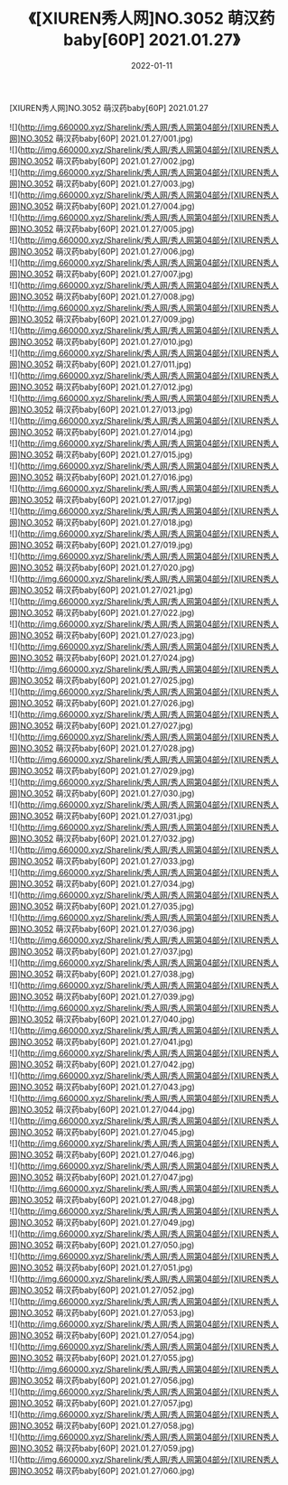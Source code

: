 ﻿---
layout: post
title:  《[XIUREN秀人网]NO.3052 萌汉药baby[60P] 2021.01.27》
date:   2022-01-11
img: http://img.660000.xyz/Sharelink/秀人网/秀人网第04部分/[XIUREN秀人网]NO.3052 萌汉药baby[60P] 2021.01.27/000.jpg
categories: [美女, 清纯, 唯美]
---

[XIUREN秀人网]NO.3052 萌汉药baby[60P] 2021.01.27

 ![](http://img.660000.xyz/Sharelink/秀人网/秀人网第04部分/[XIUREN秀人网]NO.3052 萌汉药baby[60P] 2021.01.27/001.jpg) <br>![](http://img.660000.xyz/Sharelink/秀人网/秀人网第04部分/[XIUREN秀人网]NO.3052 萌汉药baby[60P] 2021.01.27/002.jpg) <br>![](http://img.660000.xyz/Sharelink/秀人网/秀人网第04部分/[XIUREN秀人网]NO.3052 萌汉药baby[60P] 2021.01.27/003.jpg) <br>![](http://img.660000.xyz/Sharelink/秀人网/秀人网第04部分/[XIUREN秀人网]NO.3052 萌汉药baby[60P] 2021.01.27/004.jpg) <br>![](http://img.660000.xyz/Sharelink/秀人网/秀人网第04部分/[XIUREN秀人网]NO.3052 萌汉药baby[60P] 2021.01.27/005.jpg) <br>![](http://img.660000.xyz/Sharelink/秀人网/秀人网第04部分/[XIUREN秀人网]NO.3052 萌汉药baby[60P] 2021.01.27/006.jpg) <br>![](http://img.660000.xyz/Sharelink/秀人网/秀人网第04部分/[XIUREN秀人网]NO.3052 萌汉药baby[60P] 2021.01.27/007.jpg) <br>![](http://img.660000.xyz/Sharelink/秀人网/秀人网第04部分/[XIUREN秀人网]NO.3052 萌汉药baby[60P] 2021.01.27/008.jpg) <br>![](http://img.660000.xyz/Sharelink/秀人网/秀人网第04部分/[XIUREN秀人网]NO.3052 萌汉药baby[60P] 2021.01.27/009.jpg) <br>![](http://img.660000.xyz/Sharelink/秀人网/秀人网第04部分/[XIUREN秀人网]NO.3052 萌汉药baby[60P] 2021.01.27/010.jpg) <br>![](http://img.660000.xyz/Sharelink/秀人网/秀人网第04部分/[XIUREN秀人网]NO.3052 萌汉药baby[60P] 2021.01.27/011.jpg) <br>![](http://img.660000.xyz/Sharelink/秀人网/秀人网第04部分/[XIUREN秀人网]NO.3052 萌汉药baby[60P] 2021.01.27/012.jpg) <br>![](http://img.660000.xyz/Sharelink/秀人网/秀人网第04部分/[XIUREN秀人网]NO.3052 萌汉药baby[60P] 2021.01.27/013.jpg) <br>![](http://img.660000.xyz/Sharelink/秀人网/秀人网第04部分/[XIUREN秀人网]NO.3052 萌汉药baby[60P] 2021.01.27/014.jpg) <br>![](http://img.660000.xyz/Sharelink/秀人网/秀人网第04部分/[XIUREN秀人网]NO.3052 萌汉药baby[60P] 2021.01.27/015.jpg) <br>![](http://img.660000.xyz/Sharelink/秀人网/秀人网第04部分/[XIUREN秀人网]NO.3052 萌汉药baby[60P] 2021.01.27/016.jpg) <br>![](http://img.660000.xyz/Sharelink/秀人网/秀人网第04部分/[XIUREN秀人网]NO.3052 萌汉药baby[60P] 2021.01.27/017.jpg) <br>![](http://img.660000.xyz/Sharelink/秀人网/秀人网第04部分/[XIUREN秀人网]NO.3052 萌汉药baby[60P] 2021.01.27/018.jpg) <br>![](http://img.660000.xyz/Sharelink/秀人网/秀人网第04部分/[XIUREN秀人网]NO.3052 萌汉药baby[60P] 2021.01.27/019.jpg) <br>![](http://img.660000.xyz/Sharelink/秀人网/秀人网第04部分/[XIUREN秀人网]NO.3052 萌汉药baby[60P] 2021.01.27/020.jpg) <br>![](http://img.660000.xyz/Sharelink/秀人网/秀人网第04部分/[XIUREN秀人网]NO.3052 萌汉药baby[60P] 2021.01.27/021.jpg) <br>![](http://img.660000.xyz/Sharelink/秀人网/秀人网第04部分/[XIUREN秀人网]NO.3052 萌汉药baby[60P] 2021.01.27/022.jpg) <br>![](http://img.660000.xyz/Sharelink/秀人网/秀人网第04部分/[XIUREN秀人网]NO.3052 萌汉药baby[60P] 2021.01.27/023.jpg) <br>![](http://img.660000.xyz/Sharelink/秀人网/秀人网第04部分/[XIUREN秀人网]NO.3052 萌汉药baby[60P] 2021.01.27/024.jpg) <br>![](http://img.660000.xyz/Sharelink/秀人网/秀人网第04部分/[XIUREN秀人网]NO.3052 萌汉药baby[60P] 2021.01.27/025.jpg) <br>![](http://img.660000.xyz/Sharelink/秀人网/秀人网第04部分/[XIUREN秀人网]NO.3052 萌汉药baby[60P] 2021.01.27/026.jpg) <br>![](http://img.660000.xyz/Sharelink/秀人网/秀人网第04部分/[XIUREN秀人网]NO.3052 萌汉药baby[60P] 2021.01.27/027.jpg) <br>![](http://img.660000.xyz/Sharelink/秀人网/秀人网第04部分/[XIUREN秀人网]NO.3052 萌汉药baby[60P] 2021.01.27/028.jpg) <br>![](http://img.660000.xyz/Sharelink/秀人网/秀人网第04部分/[XIUREN秀人网]NO.3052 萌汉药baby[60P] 2021.01.27/029.jpg) <br>![](http://img.660000.xyz/Sharelink/秀人网/秀人网第04部分/[XIUREN秀人网]NO.3052 萌汉药baby[60P] 2021.01.27/030.jpg) <br>![](http://img.660000.xyz/Sharelink/秀人网/秀人网第04部分/[XIUREN秀人网]NO.3052 萌汉药baby[60P] 2021.01.27/031.jpg) <br>![](http://img.660000.xyz/Sharelink/秀人网/秀人网第04部分/[XIUREN秀人网]NO.3052 萌汉药baby[60P] 2021.01.27/032.jpg) <br>![](http://img.660000.xyz/Sharelink/秀人网/秀人网第04部分/[XIUREN秀人网]NO.3052 萌汉药baby[60P] 2021.01.27/033.jpg) <br>![](http://img.660000.xyz/Sharelink/秀人网/秀人网第04部分/[XIUREN秀人网]NO.3052 萌汉药baby[60P] 2021.01.27/034.jpg) <br>![](http://img.660000.xyz/Sharelink/秀人网/秀人网第04部分/[XIUREN秀人网]NO.3052 萌汉药baby[60P] 2021.01.27/035.jpg) <br>![](http://img.660000.xyz/Sharelink/秀人网/秀人网第04部分/[XIUREN秀人网]NO.3052 萌汉药baby[60P] 2021.01.27/036.jpg) <br>![](http://img.660000.xyz/Sharelink/秀人网/秀人网第04部分/[XIUREN秀人网]NO.3052 萌汉药baby[60P] 2021.01.27/037.jpg) <br>![](http://img.660000.xyz/Sharelink/秀人网/秀人网第04部分/[XIUREN秀人网]NO.3052 萌汉药baby[60P] 2021.01.27/038.jpg) <br>![](http://img.660000.xyz/Sharelink/秀人网/秀人网第04部分/[XIUREN秀人网]NO.3052 萌汉药baby[60P] 2021.01.27/039.jpg) <br>![](http://img.660000.xyz/Sharelink/秀人网/秀人网第04部分/[XIUREN秀人网]NO.3052 萌汉药baby[60P] 2021.01.27/040.jpg) <br>![](http://img.660000.xyz/Sharelink/秀人网/秀人网第04部分/[XIUREN秀人网]NO.3052 萌汉药baby[60P] 2021.01.27/041.jpg) <br>![](http://img.660000.xyz/Sharelink/秀人网/秀人网第04部分/[XIUREN秀人网]NO.3052 萌汉药baby[60P] 2021.01.27/042.jpg) <br>![](http://img.660000.xyz/Sharelink/秀人网/秀人网第04部分/[XIUREN秀人网]NO.3052 萌汉药baby[60P] 2021.01.27/043.jpg) <br>![](http://img.660000.xyz/Sharelink/秀人网/秀人网第04部分/[XIUREN秀人网]NO.3052 萌汉药baby[60P] 2021.01.27/044.jpg) <br>![](http://img.660000.xyz/Sharelink/秀人网/秀人网第04部分/[XIUREN秀人网]NO.3052 萌汉药baby[60P] 2021.01.27/045.jpg) <br>![](http://img.660000.xyz/Sharelink/秀人网/秀人网第04部分/[XIUREN秀人网]NO.3052 萌汉药baby[60P] 2021.01.27/046.jpg) <br>![](http://img.660000.xyz/Sharelink/秀人网/秀人网第04部分/[XIUREN秀人网]NO.3052 萌汉药baby[60P] 2021.01.27/047.jpg) <br>![](http://img.660000.xyz/Sharelink/秀人网/秀人网第04部分/[XIUREN秀人网]NO.3052 萌汉药baby[60P] 2021.01.27/048.jpg) <br>![](http://img.660000.xyz/Sharelink/秀人网/秀人网第04部分/[XIUREN秀人网]NO.3052 萌汉药baby[60P] 2021.01.27/049.jpg) <br>![](http://img.660000.xyz/Sharelink/秀人网/秀人网第04部分/[XIUREN秀人网]NO.3052 萌汉药baby[60P] 2021.01.27/050.jpg) <br>![](http://img.660000.xyz/Sharelink/秀人网/秀人网第04部分/[XIUREN秀人网]NO.3052 萌汉药baby[60P] 2021.01.27/051.jpg) <br>![](http://img.660000.xyz/Sharelink/秀人网/秀人网第04部分/[XIUREN秀人网]NO.3052 萌汉药baby[60P] 2021.01.27/052.jpg) <br>![](http://img.660000.xyz/Sharelink/秀人网/秀人网第04部分/[XIUREN秀人网]NO.3052 萌汉药baby[60P] 2021.01.27/053.jpg) <br>![](http://img.660000.xyz/Sharelink/秀人网/秀人网第04部分/[XIUREN秀人网]NO.3052 萌汉药baby[60P] 2021.01.27/054.jpg) <br>![](http://img.660000.xyz/Sharelink/秀人网/秀人网第04部分/[XIUREN秀人网]NO.3052 萌汉药baby[60P] 2021.01.27/055.jpg) <br>![](http://img.660000.xyz/Sharelink/秀人网/秀人网第04部分/[XIUREN秀人网]NO.3052 萌汉药baby[60P] 2021.01.27/056.jpg) <br>![](http://img.660000.xyz/Sharelink/秀人网/秀人网第04部分/[XIUREN秀人网]NO.3052 萌汉药baby[60P] 2021.01.27/057.jpg) <br>![](http://img.660000.xyz/Sharelink/秀人网/秀人网第04部分/[XIUREN秀人网]NO.3052 萌汉药baby[60P] 2021.01.27/058.jpg) <br>![](http://img.660000.xyz/Sharelink/秀人网/秀人网第04部分/[XIUREN秀人网]NO.3052 萌汉药baby[60P] 2021.01.27/059.jpg) <br>![](http://img.660000.xyz/Sharelink/秀人网/秀人网第04部分/[XIUREN秀人网]NO.3052 萌汉药baby[60P] 2021.01.27/060.jpg) <br>